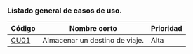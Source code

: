 ### Listado general de casos de uso. 

| Código| Nombre corto | Prioridad | 
|-------------------------|---------------|-------------------------|
| [CU01](CU01-Almacenar-un-destino-de-viaje) | Almacenar un destino de viaje.   | Alta | 
